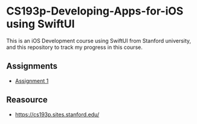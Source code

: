 # CS193p-Developing-Apps-for-iOS using SwiftUI
This is an iOS Development course using SwiftUI from Stanford university, and this repository to track my progress in this course. 


## Assignments

- [Assignment 1](https://github.com/mohamedspicer/CS193p-Developing-Apps-for-iOS/tree/master/Assignment1-Memorize)

## Reasource

- https://cs193p.sites.stanford.edu/
